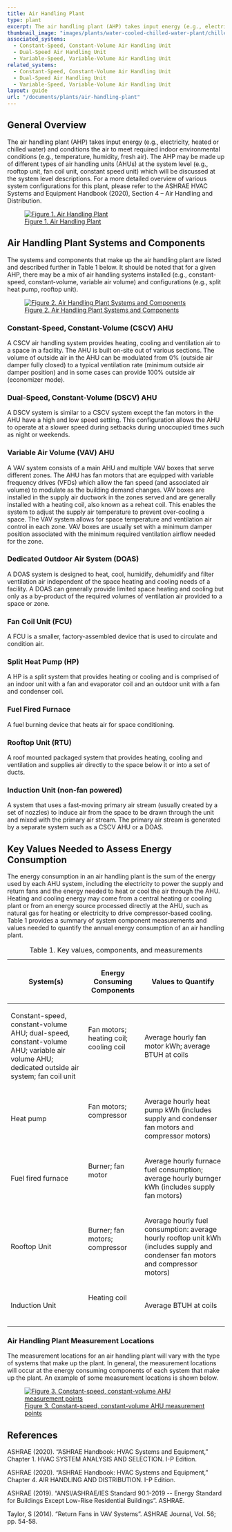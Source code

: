 ```yaml
---
title: Air Handling Plant
type: plant
excerpt: The air handling plant (AHP) takes input energy (e.g., electricity, heated or chilled water) and conditions the air to meet required indoor environmental conditions
thumbnail_image: "images/plants/water-cooled-chilled-water-plant/chilled-water-plant-overview.jpeg"
associated_systems:
  - Constant-Speed, Constant-Volume Air Handling Unit
  - Dual-Speed Air Handling Unit
  - Variable-Speed, Variable-Volume Air Handling Unit
related_systems:
  - Constant-Speed, Constant-Volume Air Handling Unit
  - Dual-Speed Air Handling Unit
  - Variable-Speed, Variable-Volume Air Handling Unit 
layout: guide
url: "/documents/plants/air-handling-plant"
---
```


## General Overview

The air handling plant (AHP) takes input energy (e.g., electricity, heated or chilled water) and conditions the air to meet required indoor environmental conditions (e.g., temperature, humidity, fresh air). The AHP may be made up of different types of air handling units (AHUs) at the system level (e.g., rooftop unit, fan coil unit, constant speed unit) which will be discussed at the system level descriptions. For a more detailed overview of various system configurations for this plant, please refer to the ASHRAE HVAC Systems and Equipment Handbook (2020), Section 4 – Air Handling and Distribution.

<a href="/images/plants/air-handling-plant/air handling plant figure 1.png">
    <figure class="figure mb-4 mt-3">
        <img src="/images/plants/air-handling-plant/air handling plant figure 1.png" class="figure-img img-fluid rounded" alt="Figure 1. Air Handling Plant">
        <figcaption class="figure-caption text-left">Figure 1. Air Handling Plant</figcaption>
    </figure>
</a>

## Air Handling Plant Systems and Components

The systems and components that make up the air handling plant are listed and described further in Table 1 below. It should be noted that for a given AHP, there may be a mix of air handling systems installed (e.g., constant-speed, constant-volume, variable air volume) and configurations (e.g., split heat pump, rooftop unit). 

<a href="/images/plants/air-handling-plant/air handling plant figure 2.png">
    <figure class="figure mb-4 mt-3">
        <img src="/images/plants/air-handling-plant/air handling plant figure 2.png" class="figure-img img-fluid rounded" alt="Figure 2. Air Handling Plant Systems and Components">
        <figcaption class="figure-caption text-left">Figure 2. Air Handling Plant Systems and Components</figcaption>
    </figure>
</a>

### Constant-Speed, Constant-Volume (CSCV) AHU

A CSCV air handling system provides heating, cooling and ventilation air to a space in a facility. The AHU is built on-site out of various sections. The volume of outside air in the AHU can be modulated from 0% (outside air damper fully closed) to a typical ventilation rate (minimum outside air damper position) and in some cases can provide 100% outside air (economizer mode). 

### Dual-Speed, Constant-Volume (DSCV) AHU 

A DSCV system is similar to a CSCV system except the fan motors in the AHU have a high and low speed setting. This configuration allows the AHU to operate at a slower speed during setbacks during unoccupied times such as night or weekends.  

### Variable Air Volume (VAV) AHU 

A VAV system consists of a main AHU and multiple VAV boxes that serve different zones. The AHU has fan motors that are equipped with variable frequency drives (VFDs) which allow the fan speed (and associated air volume) to modulate as the building demand changes. VAV boxes are installed in the supply air ductwork in the zones served and are generally installed with a heating coil, also known as a reheat coil. This enables the system to adjust the supply air temperature to prevent over-cooling a space. The VAV system allows for space temperature and ventilation air control in each zone. VAV boxes are usually set with a minimum damper position associated with the minimum required ventilation airflow needed for the zone.  

### Dedicated Outdoor Air System (DOAS) 

A DOAS system is designed to heat, cool, humidify, dehumidify and filter ventilation air independent of the space heating and cooling needs of a facility. A DOAS can generally provide limited space heating and cooling but only as a by-product of the required volumes of ventilation air provided to a space or zone.   

### Fan Coil Unit (FCU) 

A FCU is a smaller, factory-assembled device that is used to circulate and condition air.  

### Split Heat Pump (HP) 

A HP is a split system that provides heating or cooling and is comprised of an indoor unit with a fan and evaporator coil and an outdoor unit with a fan and condenser coil.  

### Fuel Fired Furnace  

A fuel burning device that heats air for space conditioning. 

### Rooftop Unit (RTU) 

A roof mounted packaged system that provides heating, cooling and ventilation and supplies air directly to the space below it or into a set of ducts. 

### Induction Unit (non-fan powered) 

A system that uses a fast-moving primary air stream (usually created by a set of nozzles) to induce air from the space to be drawn through the unit and mixed with the primary air stream. The primary air stream is generated by a separate system such as a CSCV AHU or a DOAS. 

## Key Values Needed to Assess Energy Consumption

The energy consumption in an air handling plant is the sum of the energy used by each AHU system, including the electricity to power the supply and return fans and the energy needed to heat or cool the air through the AHU. Heating and cooling energy may come from a central heating or cooling plant or from an energy source processed directly at the AHU, such as natural gas for heating or electricity to drive compressor-based cooling. Table 1 provides a summary of system component measurements and values needed to quantify the annual energy consumption of an air handling plant.

<table>
    <caption>Table 1. Key values, components, and measurements</caption>
    <thead>
        <tr>
            <th>
                <p><strong>System(s)</strong></p>
            </th>
            <th>
                <p><strong>Energy Consuming Components</strong></p>
            </th>
            <th>
                <p><strong>Values to Quantify</strong></p>
            </th>
        </tr>
    <tbody>
        <tr>
            <td>
                <p>Constant-speed, constant-volume AHU; dual-speed, constant-volume AHU; variable air volume AHU; dedicated outside air system; fan coil unit</p>
            </td>
            <td>
                <p>Fan motors; heating coil; cooling coil</p>
                <p><br></p>
            </td>
            <td>
                <p>Average hourly fan motor kWh; average BTUH at coils</p>
            </td>
        </tr>
        <tr>
            <td>
                <p>Heat pump</p>
            </td>
            <td>
                <p>Fan motors; compressor</p>
                <p><br></p>
            </td>
            <td>
                <p>Average hourly heat pump kWh (includes supply and condenser fan motors and compressor motors)</p>
            </td>
        </tr>
        <tr>
            <td>
                <p>Fuel fired furnace</p>
            </td>
            <td>
                <p>Burner; fan motor</p>
                <p><br></p>
            </td>
            <td>
                <p>Average hourly furnace fuel consumption; average hourly burnger kWh (includes supply fan motors)</p>
            </td>
        </tr>
        <tr>
            <td>
                <p>Rooftop Unit</p>
            </td>
            <td>
                <p>Burner; fan motors; compressor</p>
                <p><br></p>
            </td>
            <td>
                <p>Average hourly fuel consumption: average hourly rooftop unit kWh (includes supply and condenser fan motors and compressor motors)</p>
            </td>
        </tr>
        <tr>
            <td>
                <p>Induction Unit</p>
            </td>
            <td>
                <p>Heating coil</p>
                <p><br></p>
            </td>
            <td>
                <p>Average BTUH at coils</p>
            </td>
        </tr>
    </tbody>
</table>

### Air Handling Plant Measurement Locations

The measurement locations for an air handling plant will vary with the type of systems that make up the plant. In general, the measurement locations will occur at the energy consuming components of each system that make up the plant. An example of some measurement locations is shown below. 

<a href="/images/plants/air-handling-plant/air handling plant figure 3.png">
    <figure class="figure mb-4 mt-3">
        <img src="/images/plants/air-handling-plant/air handling plant figure 3.png" class="figure-img img-fluid rounded" alt="Figure 3. Constant-speed, constant-volume AHU measurement points">
        <figcaption class="figure-caption text-left">Figure 3. Constant-speed, constant-volume AHU measurement points</figcaption>
    </figure>
</a>

## References

ASHRAE (2020). “ASHRAE Handbook: HVAC Systems and Equipment,” Chapter 1. HVAC SYSTEM ANALYSIS AND SELECTION. I-P Edition.  

ASHRAE (2020). “ASHRAE Handbook: HVAC Systems and Equipment,” Chapter 4. AIR HANDLING AND DISTRIBUTION. I-P Edition.  

ASHRAE (2019). “ANSI/ASHRAE/IES Standard 90.1-2019 -- Energy Standard for Buildings Except Low-Rise Residential Buildings”. ASHRAE. 

Taylor, S (2014). “Return Fans in VAV Systems”. ASHRAE Journal, Vol. 56; pp. 54-58.
